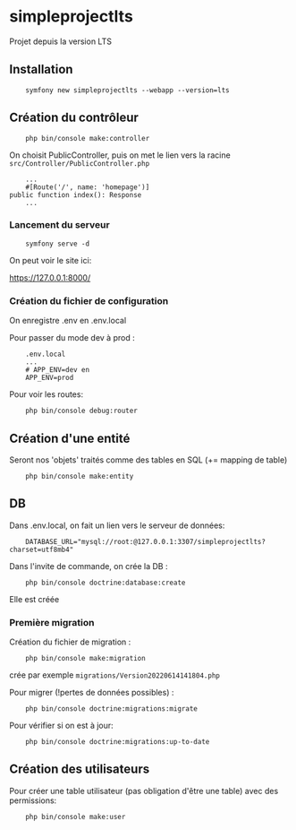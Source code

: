 # simpleprojectlts


Projet depuis la version LTS

## Installation

        symfony new simpleprojectlts --webapp --version=lts

## Création du contrôleur

        php bin/console make:controller

On choisit PublicController, puis on met le lien vers la racine `src/Controller/PublicController.php`

        ...
        #[Route('/', name: 'homepage')]
    public function index(): Response
        ...

### Lancement du serveur

        symfony serve -d

On peut voir le site ici: 

https://127.0.0.1:8000/

### Création du fichier de configuration

On enregistre .env en .env.local

Pour passer du mode dev à prod :

        .env.local
        ...
        # APP_ENV=dev en
        APP_ENV=prod

Pour voir les routes:

        php bin/console debug:router

## Création d'une entité

Seront nos 'objets' traités comme des tables en SQL (+= mapping de table)

        php bin/console make:entity

## DB

Dans .env.local, on fait un lien vers le serveur de données:

        DATABASE_URL="mysql://root:@127.0.0.1:3307/simpleprojectlts?charset=utf8mb4"

Dans l'invite de commande, on crée la DB : 

        php bin/console doctrine:database:create

Elle est créée

### Première migration

Création du fichier de migration :

        php bin/console make:migration

crée par exemple `migrations/Version20220614141804.php`

Pour migrer (!pertes de données possibles) :

        php bin/console doctrine:migrations:migrate

Pour vérifier si on est à jour:

        php bin/console doctrine:migrations:up-to-date

## Création des utilisateurs

Pour créer une table utilisateur (pas obligation d'être une table) avec des permissions:

        php bin/console make:user